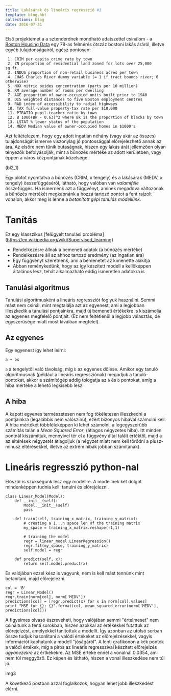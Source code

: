 ```yaml
---
title: Lakásárak és lineáris regresszió #1
template: blog.hbt
collections: blog
date: 2016-07-31
---
```


Első projektemet a a sztenderdnek mondható adatszettel csinálom - a [Boston Housing Data](https://archive.ics.uci.edu/ml/datasets/Housing) egy 78-as felmérés ötszáz bostoni lakás áráról, illetve egyéb tulajdonságairól, egész pontosan:

```
 1. CRIM per capita crime rate by town
 2. ZN proportion of residential land zoned for lots over 25,000 sq.ft.
 3. INDUS proportion of non-retail business acres per town
 4. CHAS Charles River dummy variable (= 1 if tract bounds river; 0 otherwise)
 5. NOX nitric oxides concentration (parts per 10 million)
 6. RM average number of rooms per dwelling
 7. AGE proportion of owner-occupied units built prior to 1940
 8. DIS weighted distances to five Boston employment centres
 9. RAD index of accessibility to radial highways
 10. TAX full-value property-tax rate per $10,000
 11. PTRATIO pupil-teacher ratio by town
 12. B 1000(Bk - 0.63)^2 where Bk is the proportion of blacks by town
 13. LSTAT % lower status of the population
 14. MEDV Median value of owner-occupied homes in $1000's
```

Azt feltételezem, hogy egy adott ingatlan néhány (vagy akár az összes) tulajdonságát ismerve viszonylag jó pontossággal előrejelezhető annak az ára. Az elsőre nem tűnik butaságnak, hiszen egy lakás árát jellemzően olyan tényezők befolyásolják, mint a bűnözés mértéke az adott kerületben, vagy éppen a város központjának közelsége.

(bl2_1)

Egy plotot nyomtatva a bűnözés (CRIM, x tengely) és a lakásárak (MEDV, x tengely) összefüggéséről, látható, hogy valóban van _valamiféle_ összefüggés. Ha ismernénk azt a függvényt, aminek megaddva változónak a bűnözés mértékét megkapnánk a hozzá tartozó pontot a fent rajzolt vonalon, akkor meg is lenne a _betanított gépi tanulás modellünk_.

# Tanítás

Ez egy klasszikus [felügyelt tanulási probléma] (https://en.wikipedia.org/wiki/Supervised_learning)
* Rendelkezésre állnak a bemeneti adatok (a bűnözés mértéke)
* Rendelkezésre áll az ahhoz tartozó eredmény (az ingatlan ára)
* Egy függvényt szeretnénk, ami a bemenetet az kimenetté alakítja
* Abban reménykedünk, hogy az így készített modell a kellőképpen általános lesz, tehát alkalmazható eddig ismeretlen adatokra is

## Tanulási algoritmus

Tanulási algoritmusként a lineáris regressziót foglyuk használni. Semmi mást nem csinál, mint megtalálja azt az egyenest, ami a legjobban illeszkedik a tanulási pontjainkra, majd új bemeneti értékekre is kiszámolja az egyenes megfelelő pontjait. (Ez nem feltétlenül a legjobb választás, de egyszerűsége miatt most kiválóan megfelel).

## Az egyenes

Egy egyenest így lehet leírni:

`a + bx`

`a` a tengelytől való távolság, míg `b` az egyenes dőlése. Amikor egy tanuló algoritmusnak (például a lineáris regressziónak) megadjuk a tanuló-pontokat, akkor a számítógép addig tologatja az `a` és `b` pontokat, amíg a hiba mértéke a lehető legkisebb lesz.

## A hiba

A kapott egyenes természetesen nem fog tökéletesen illeszkedni a pontjainkra (legalábbis nem valószínű), ezért bizonyos hibával számolni kell. A hiba mértékét többféleképpen ki lehet számolni, a legegyszerűbb számítás talán a _Mean Squared Error_, (átlagos négyzetes hiba). Itt minden pontnál kiszámítjuk, mennyivel tér el a függvény által talált értéktől, majd a az eltérések négyzetét átlagoljuk (a négyzet miatt nem kell törődni a plusz-minusz eltérésekkel, illetve az extrém hibák jobban számítanak).


# Lineáris regresszió python-nal

Először is szükségünk lesz egy modellre. A modellnek két dolgot mindenképpen tudnia kell: tanulni és előrejelezni.

```
class Linear_Model(Model):
    def __init__(self):
        Model.__init__(self)
        pass

    def train(self, training_x_matrix, training_y_matrix):
        # creating a 1...n space len of the training matrix
        my_space = training_x_matrix.reshape(-1,1)

        # training the model
        regr = linear_model.LinearRegression()
        regr.fit(my_space, training_y_matrix)
        self.model = regr

    def predict(self, x):
        return self.model.predict(x)
```


És valójában ezzel kész is vagyunk, nem is kell mást tennünk mint betanítani, majd előrejelezni.

```
col = 'B'
regr = Linear_Model()
regr.train(norm[col], norm['MEDV'])
predictions[col] = [regr.predict(x) for x in norm[col].values]
print "MSE for {}: {}".format(col, mean_squared_error(norm['MEDV'], predictions[col]))
```

A figyelmes olvasó észreveheti, hogy valójában semmi "értelmeset" nem csináltunk a fenti sorokban, hiszen azokkal az értékekkel futattuk az előrejelzést, amelyekkel tanítottuk a modellt. Így azonban az utolsó sorban össze tudjuk hasonlítani a valódi értékeket az előrejelzésekkel, vagyis információt kaphatunk a modell "jóságáról". A lenti grafikonon a kék pontok a valódi értékek, míg a piros az lineáris regresszival készített előrejelzés _ugyanezekre_ az értkékekre. Az MSE értéke ennél a vonalnál 0.0354, ami nem túl meggyőző. Ez képen és látható, hiszen a vonal illeszkedése nem túl jó.

img3


A következő postban azzal foglalkozok, hogyan lehet jobb illeszkedést elérni.





